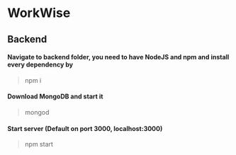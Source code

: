 # WorkWise


## Backend
#### Navigate to **backend** folder, you need to have **NodeJS** and **npm** and install every dependency by
> npm i  

#### Download MongoDB and start it  
> mongod  

#### Start server (Default on port 3000, localhost:3000)
> npm start
